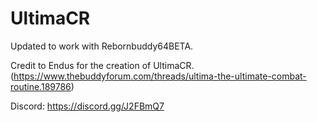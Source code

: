 # UltimaCR
Updated to work with Rebornbuddy64BETA.

Credit to Endus for the creation of UltimaCR. (https://www.thebuddyforum.com/threads/ultima-the-ultimate-combat-routine.189786)

Discord: https://discord.gg/J2FBmQ7